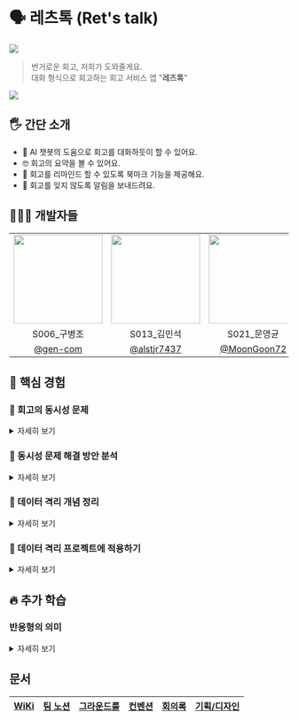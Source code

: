 # 🗣️ 레츠톡 (Ret's talk)

<img src="https://github.com/user-attachments/assets/d73258bb-93f4-4dd7-8051-958d49816c77"/>

> 번거로운 회고, 저희가 도와줄게요. </br>
> 대화 형식으로 회고하는 회고 서비스 앱 "**레츠톡**"

<img src="https://github.com/user-attachments/assets/e974f1d1-db4a-4f02-91a3-e6ca8f417ea4"/>

## 🖐️ 간단 소개

- 💬 AI 챗봇의 도움으로 회고를 대화하듯이 할 수 있어요.
- 🤓 회고의 요약을 볼 수 있어요.
- 🤔 회고를 리마인드 할 수 있도록 북마크 기능을 제공해요.
- 📳 회고를 잊지 않도록 알림을 보내드려요.

## 🧑🏻‍💻 개발자들

<table>
<tr>
    <td align="center"><img src="https://github.com/gen-com.png" width="160"></td>
    <td align="center"><img src="https://github.com/alstjr7437.png" width="160"></td>
    <td align="center"><img src="https://github.com/MoonGoon72.png" width="160"></td>
    <td align="center"><img src="https://github.com/1win2.png" width="160"></td>
</tr>
<tr>
    <td align="center">S006_구병조</td>
    <td align="center">S013_김민석</td>
    <td align="center">S021_문영균</td>
    <td align="center">S066_조한승</td>
</tr>
<tr>
    <td align="center"><a href="https://github.com/gen-com" target="_blank">@gen-com</a></td>
    <td align="center"><a href="https://github.com/alstjr7437" target="_blank">@alstjr7437</a></td>
    <td align="center"><a href="https://github.com/MoonGoon72" target="_blank">@MoonGoon72</a></td>
    <td align="center"><a href="https://github.com/1win2" target="_blank">@1win2</a></td>
</tr>
</table>

## 💾 핵심 경험

### 💫 회고의 동시성 문제

<details>
<summary>자세히 보기</summary>
</br>

애플리케이션의 핵심 데이터는 📒**회고**입니다.

<img src="https://github.com/user-attachments/assets/66e871ce-82ee-4a9f-9720-084aad5b7e94" width="400">

회고를 관리하는 과정에서 사용자에 요구에 의해 네트워크와 로컬 저장소의 비동기 작업이 필요하며, 또 화면에 보여줄 수 있어야 합니다.

즉, 회고는 🟠**여러 스레드에서 접근할 수 있는 가변 공유 데이터**가 됩니다.

사용자가 신뢰할 수 있도록 데이터를 동시성의 상황에서 안전하게 관리해야 합니다.

동시성 코드는 올바르게 작성하기 힘들고, 유지 그리고 확장까지 하는 것은 더 큰 어려움입니다.

주요한 이유에서는
- 🔴**실행시간이 되어서야 뭔가 잘못되었다는 것을 알 수 있기 때문**입니다.
- 때로는 잘못 작성했는데, 🔴**실행 시간에 발견되지 않을 수도 있습니다.**

</details>

### 💫 동시성 문제 해결 방안 분석

<details>
<summary>자세히 보기</summary>
</br>

2021년 Swift Concurrency를 발표했고, 2024년 Swift 6가 나오며 동시성을 더 강화해 컴파일 시간에 데이터 경쟁을 감지할 수 있도록 했습니다.

이게 왜 가능할까요 ? 🟢**어떻게 실행시간에 알 수 있던 것을 정적인 컴파일 시간으로 가져올 수 있었을까요 ?**

이 부분에 대해 나름대로 해석을 해봤습니다. 잘못된 내용이 있을 수 있으며, 지적은 언제나 환영입니다.

이제부터 우리는 컴파일러가 되어 다음의 코드를 분석해 봅시다.

```swift
class BoostCamp {
    private(set) var campers: [Person]
    private let queue: DispatchQueue
    
    init() {
        campers = []
        queue = DispatchQueue(label: "com.naver.boostcamp.serialQueue")
    }
    
    func enroll(person: Person) {
        campers.append(person)
    }
}

// MARK: Conconrrency code

var naverBoostCamp = BoostCamp()

DispatchQueue.global().async {
    naverBoostCamp.enroll(Person("JK"))
}

DispatchQueue.global().async {
    naverBoostCamp.enroll(Person("BK"))
}
```

우리는 이 코드가 데이터 경쟁 문제를 야기할 수 있다는 것을 알 수 있지만, 컴파일러는 소스 코드를 바탕으로 어휘 구문 의미를 분석할 뿐, 실행 시간 데이터를 알 수 없습니다.

🔴만일 더 복잡한 사항이고, 우리도 데이터 경쟁이 발생할 수 있다는 상황을 인지하지 못했다면 아마 끔찍한 상황으로 이어질 것입니다.

그러면 컴파일러가 동시성 문제를 알 수 있도록 하기 위해서 필요한 것은 무엇일까요 ?

🟢관련한 정보를 더 제공하면 되지 않을까요 ?
- ✅ 이 데이터는 동시성의 상황에서 안전하게 처리된다.
- 🛑 저 데이터는 동시성의 상황에서 안전하지 않아서 주의해야 한다.

</details>

### 💫 데이터 격리 개념 정리

<details>
<summary>자세히 보기</summary>
</br>

`actor`는 🔵**타입을 확장**하고, 🔵**데이터 격리의 개념**을 얻습니다. 크게 두 영역으로 나눌 수 있는데,

- 비격리 영역(non-isolated domain)
- 격리 영역(actor-isolated domain)

이제 컴파일러는 🚨`비격리 영역 - 다중 접근 가능`, 🏝️`격리 영역 - 단일 접근만 허용`이라는 개념을 장착하고 동시성 문제를 파악할 수 있게 됩니다.

- 🚨비격리 → 🚨비격리: 다중 접근이 허용되는 곳끼리 문제는 없음.
- 🏝️격리 → 🚨비격리: 다중 접근이 허용되는 곳으로 가는 것은 문제 없음.
- 🏝️격리 → 같은 격리: 같은 격리 도메인에서 작업 수행은 문제 없음.

다음은 주의가 필요합니다.

- 🚨비격리 → 🏝️격리: 격리는 단일 접근만 허용하므로 차례를 기다려야함.
- 🏝️격리 → 🏝️다른 격리: 각 격리끼리도 단일 접근만 허용하므로 차례를 기다려야함.

격리간 소통하는 것은 위와 같이하면 됩니다.

---

격리가 다른 경우에 데이터를 전달해야 한다면 어떨까요 ?

그 데이터가 어떤 형식인가가 중요합니다. 데이터 경쟁에 위험이 있는 데이터라면 주고 받는 행위를 허용하지 않아야 합니다.

여기서 또 하나의 타입 개념을 도입합니다. 바로 `Sendable` !

보낼 수 있는 데이터, 더 자세하게는 🔵**안전하게 보낼 수 있는 데이터**를 의미합니다.

데이터 경쟁은 🔴**공유**되는 🔴**가변**데이터에 🔴**둘 이상의 접근에 하나 이상이 쓰기 작업**을 할 때 발생합니다.

그렇다면 데이터가 `Sendable`하기 위한 조건은 다음과 같습니다.

- 🟢 공유를 허용하지 않거나 → 순수 값타입(복사를 통한 전달)
- 🟢 값이 변하지 않거나 → 불변한 상수 값
- 🟢 상호 베타적 접근만 허용하거나 → 액터와 같은 타입

---

이제 다시 아래의 코드를 분석해 봅시다.

```swift
class BoostCamp {
    private(set) var campers: [Person]
    
    init() {
        campers = []
    }
    
    func enroll(person: Person) {
        campers.append(person)
    }
}

// MARK: Conconrrency code

var naverBoostCamp = BoostCamp()

Task {
    naverBoostCamp.enroll(Person("JK"))
}

Task {
    naverBoostCamp.enroll(Person("BK"))
}
```

BoostCamp라는 타입이 격리되어 있지 않음을 알 수 있습니다.

그리고 Task 동시성 환경에서 값을 변경하려 하는데, 이는 안전하지 않겠구나 판단할 수 있습니다.

</details>

### 💫 데이터 격리 프로젝트에 적용하기

<details>
<summary>자세히 보기</summary>
</br>

데이터 격리의 개념을 잡고 프로젝트에 적용해 봅니다.

동시성의 문제가 발생할 수 있는 곳에 `actor`를 적용하면 다음과 같습니다.

<img src="https://github.com/user-attachments/assets/e1381565-59ce-4668-ae1c-3a19c4de2b4a" width="400">

문제가 될 수 있는 부분을 살펴 봅시다.

회고 관리자와 회고 대화 관리자가 각각 격리가 되어 있습니다. 회고 대화 관리자는 회고 관리자로부터 회고 데이터를 받습니다.

🟠**회고 데이터는 둘 사이에서 계속 동기화가 되어야 하는데, 지금은 둘 사이가 격리되어 있습니다.**

그래서 비동기의 상황에서 차례를 기다려야 합니다. 근데 변화가 여러번 생길 수 있으며 그때마다 비동기 태스크가 발생하면 문제가 됩니다.

<img src="https://github.com/user-attachments/assets/761a7bad-fadd-4662-b2be-e3eeefacd4a7" width="400">

상호 베타적인 접근만 허용해서 저수준의 데이터 경쟁은 없는 것이 보장이 되지만, 🔴**여러개의 비동기 태스크가 어떤 순서로 수행되는지는 보장되지 않습니다.**

그렇게 고수준의 데이터 경쟁이 발생할 수 있습니다.

사실 이 둘 사이는 격리되어있을 이유가 없습니다. 둘은 의존관계에 있고, 상태 관리가 동기적으로 이뤄지는 것이 더욱 안전한 구조이기 때문입니다.

격리를 하는 것은 좋지만, 🟠**격리간의 데이터 송수신이 비동기가 되면서 문제가 될 수 있는 경우는 격리를 나누는 것이 좋은 선택은 아닙니다.**

정리를 하면,

<img src="https://github.com/user-attachments/assets/fed3e1a9-b8f0-4f50-b081-ac03abc2aa17" width="400">

격리는 총 세 영역으로, **메인 액터**와 **저장소 액터** 그리고 **비격리**로 나뉩니다.

- **메인 액터**
    - 화면적 요소와 아주 가벼운 작업을 처리합니다.
    - 네트워크나 저장소 작업으로 가져온 회고에 대해 무거운 작업을 수행하지 않습니다.
    - 그리고 고수준의 데이터 경쟁 없이 화면에 렌더링하기 위해서 같은 격리에 있는 것이 좋습니다.

- **저장소 액터**
    - 저장소 액터는 DB의 무거운 작업을 처리하고 회고 데이터를 안전하게 보호합니다.

- **네트워크 비격리**
    - 네트워크 작업은 따로 격리를 가지지 않습니다.
    - 격리가 되면 해당 영역에서 작업을 수행할 때, 한 번에 하나씩만 수행합니다.
    - 네트워크 작업은 서로 독립적이기에, **격리로 나누는 것은 불필요한 병목 현상을 만들어냅니다.**

</details>

## 🔥 추가 학습

### 반응형의 의미

<details>
<summary>자세히 보기</summary>
</br>

[반응형에 대한 설명 영상](https://www.youtube.com/watch?v=sTSQlYX5DU0)을 보고 해석한 내용으로 오류가 있을 수 있습니다.

반응형(Reactive)의 의미는 무엇인가요 ?

> 💡**반응형은 부작용(Side effect)을 처리하는 인터페이스입니다.**

---

객체를 아주 단순하게 생각하면, `Getter`와 `Setter`들로 볼 수 있습니다.

```swift
class Person {
	...
	
	var age: Int {
		get { ... }
		set { ... }
	}
	
	...
}
```

#### Getter

`getter`는 값을 반환하는 메소드입니다.

아무것도 인자로 주지 않아도 되고, 그저 값을 반환합니다.

호출 전까지 아무것도 안하며, **소비자(consumer)가 원할 때 호출**됩니다.

받는 것만 수행하며, **Pull**의 개념으로 볼 수 있습니다.

발생할 수 있는 예외 상황은 값이 없거나(`optional`), 정상 흐름이 아닌 경우(`error`)가 있습니다.

```swift
class Person {
	...
	
	var age: Int? {
		get throws { ... }
	}
	
	...
}
```

컬렉션 타입을 열거하는 것도 `getter`로 볼 수 있습니다.

```swift
protocol Sequence {
	associatedtype Iterator: IteratorProtocol
	
	func makeIterator() -> Iterator
}

protocol IteratorProtocol {
	associatedtype Element
	
	func next() -> Element?
}
```

`IteratorProtocol`의 `next()`가 `getter`이고, `Sequence`의 `makeIterator`가 이를 한 번 더 감싼 `getter의 getter`로 볼 수 있습니다.

<details>
<summary>공변성(Covariant)과 반공변성(Contravariant)</summary>
</br>

`A`와 `B`를 타입, `f`를 형 변환, 그리고 `<=`을 서브타입 관계성이라 가정하자.

(즉, `A<=B`는 `A`가 `B`의 서브타입을 의미한다)

- `A<=B`일 때 `f(A) <= f(B)`면(서브타입 관계가 유지되면) **Covariant**
- `A<=B`일 때 `f(B) <= f(A)`면(서브타입 관계가 역전되면) **Contravariant**

</details>

<details>
<summary>Functor와 coFunctor</summary>
</br>

- Functor는 `map`연산을 지원하는 컨테이너입니다.
    
    ```swift
    protocol Functor {
    	associatedtype T
    		
    	func map<U>(_ transform: (T) -> U) -> Functor<T>
    }
    ```
    
    간단히, **값을 변환(map)하는 컨테이너입니다.**
    
    **공변적 특성**을 가지며, **항등 법칙**과 **합성 법칙**을 준수합니다.
    
    ```swift
    container.map { $0 } == container
    container.map(f).map(g) == container.map { g(f($0)) }
    ```
    

- CoFunctor는 `contramap`을 지원하는 컨테이너입니다.
    
    ```swift
    protocol CoFunctor {
    	associatedtype T
        
    	func contramap<U>(_ transform: (U) -> T) -> CoFunctor<U>
    }
    ```
    
    간단히, 입력**의 변환을 적용하는 것**입니다.

</details>

#### 💥 No Silver Bullet

`getter`는 공변성을 가지며, Functor입니다.

Functor가 된다는 것은 변환 함수를 적용할 수 있는 연산자(주로 `map`)를 제공하며 다음과 같은 이점을 얻습니다.

- **선언적 데이터 변환**
    
    `map` 연산자를 사용하면, 각 이벤트(값)를 선언적으로 변환할 수 있습니다.
    
- **예측 가능성과 안정성**
    
    Functor 법칙을 준수하면 **변환 결과가 수학적으로 보장**되므로, **디버깅과 유지보수가 용이**합니다.
    
    **항등 법칙**은 변환 함수가 없을 때 **원래의 스트림을 그대로 유지함을 보장**하고, **합성 법칙**은 **함수의 합성이 올바르게 작동함을 확인**해 줍니다.
    
- **함수형 프로그래밍과의 통합**
    
    다른 함수형 추상화(Monad 등)와 자연스럽게 조합할 수 있습니다.
    
    이는 비동기 데이터 처리 및 이벤트 스트림 조합에 있어 매우 강력한 도구가 됩니다.
    

> 🟢**이렇듯 `getter`는 꽤 매력적인 구조를 가집니다.**

#### Setter

`setter`는 앞선 `getter`와 반대의 개념입니다.

인자로 쓰고자 하는 값을 넘겨주지만, 아무것도 받을 수 없습니다.

`getter`와 달리 반공변성이며, coFunctor입니다.

`setter`는 값을 변경하므로 🟠**부작용이 주로 발생하는 지점**입니다.

> 🟠 **`setter`는 객체의 상태나 값을 변경하는 메소드로, 이러한 값의 변경은 프로그램의 전체 상태에 영향을 미치는 부작용으로 간주될 수 있습니다.**

> 🟢**값의 변화를 `getter`와 같이 사용할 수 있으면 좋을 것 같습니다.**

`setter`는 반공변성, 즉 서브 타입 관계가 역전되는데 그 상태에서 **한 번 더 연산을 수행하면 관계가 유지** 됩니다.

다시말해 `setter의 setter`가 `getter`처럼 공변성을 가집니다.

뜬금없지만 옵저버 패턴을 가져와 보겠습니다.

```swift
// Observable
protocol Publisher {
	associatedtype Ouput
	 
	func receive<S>(subscriber: S)
}

// Observer
protocol Subscriber {
	associatedtype Input

	func receive(_ input: Input)
	func receive(completion: Completion<Failure>)
}
```

데이터의 변화가 생겼을때 관찰되는 곳(`Observable`)에서 관찰자(`Observer`)로 메시지를 전달하는 기법입니다.

관찰자는 메시지를 받기 위해 `Observable`에 `receive`라는 `setter`를 제공하며, `Observable`의 `receive`로 등록(`set`)됩니다.

> 바로 `Observable`(혹은 `Publisher`)은 이벤트 흐름을 생성하는 `setter의 setter`입니다.

추가로 `Observable`(혹은 `Publisher`)은 map 연산을 지원하는 Functor입니다.

> 🚨 **공변성 → Functor는 아닙니다. map 연산이 제공되어야 합니다.**

No silver bullet의 설명처럼, 원본값은 그대로 유지한 채로 필요한 함수를 합성해 올바름이 보장되는 변환을 수행할 수 있습니다.

`setter`의 경우 **생산자(producer)가 흐름을 관리**합니다.

소비자는 생산자가 보내는 것을 받기만 하며, **Push**의 개념이 됩니다.

🟢**이는 관찰자의 입장에서, 완료 시점을 예측할 수 없는 비동기 이벤트를 처리하기 좋은 구조가 됩니다.**

</details>

## 문서

| [WiKi](https://github.com/boostcampwm-2024/iOS01-boostproject/wiki) | [팀 노션](https://level-mole-239.notion.site/129124f2c5a480348bf1d5f4b1a4b5b7?pvs=4) | [그라운드룰](https://github.com/boostcampwm-2024/iOS01-boostproject/wiki/%EA%B7%B8%EB%9D%BC%EC%9A%B4%EB%93%9C%EB%A3%B0) | [컨벤션](https://github.com/boostcampwm-2024/iOS01-boostproject/wiki/%EC%BB%A8%EB%B2%A4%EC%85%98) | [회의록](https://level-mole-239.notion.site/129124f2c5a481cebb50e2ec49310ba2?pvs=4) | [기획/디자인](https://www.figma.com/design/zMfreNb94N10uKDHizHXF5/Ret's-Talk?node-id=66-1872&t=C78fv57BD0ACgwct-1) |
| :-----------------------------------------------------------------: | :----------------------------------------------------------------------------------: | :---------------------------------------------------------------------------------------------------------------------: | :-----------------------------------------------------------------------------------------------: | :---------------------------------------------------------------------------------: | :----------------------------------------------------------------------------------------------------------------: |
